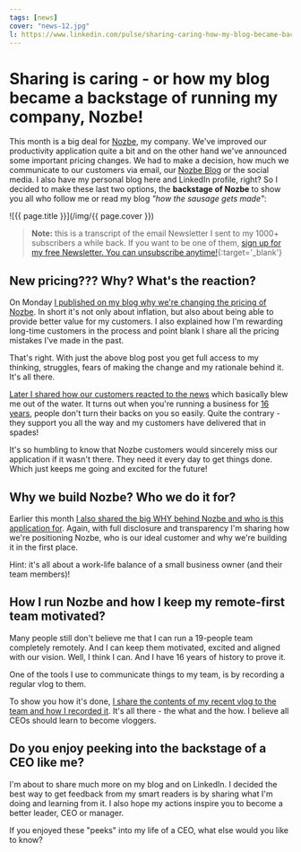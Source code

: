 ```yaml
---
tags: [news]
cover: "news-12.jpg"
l: https://www.linkedin.com/pulse/sharing-caring-how-my-blog-became-backstage-running-sliwinski
---
```


# Sharing is caring - or how my blog became a backstage of running my company, Nozbe!

This month is a big deal for [Nozbe][n], my company. We've improved our productivity application quite a bit and on the other hand we've announced some important pricing changes. We had to make a decision, how much we communicate to our customers via email, our [Nozbe Blog][nb] or the social media. I also have my personal blog here and LinkedIn profile, right? So I decided to make these last two options, the **backstage of Nozbe** to show you all who follow me or read my blog *"how the sausage gets made"*:

<!--More-->

![{{ page.title }}](/img/{{ page.cover }})

> **Note:** this is a transcript of the email Newsletter I sent to my 1000+ subscribers a while back. If you want to be one of them, [sign up for my free Newsletter. You can unsubscribe anytime!](https://michael.gratis/n){:target='_blank'}

## New pricing??? Why? What's the reaction?

On Monday [I published on my blog why we're changing the pricing of Nozbe](/pricing-why/). In short it's not only about inflation, but also about being able to provide better value for my customers. I also explained how I'm rewarding long-time customers in the process and point blank I share all the pricing mistakes I've made in the past.

That's right. With just the above blog post you get full access to my thinking, struggles, fears of making the change and my rationale behind it. It's all there.

[Later I shared how our customers reacted to the news](/compliments/) which basically blew me out of the water. It turns out when you're running a business for [16 years](/nozbe16/), people don't turn their backs on you so easily. Quite the contrary - they support you all the way and my customers have delivered that in spades!

It's so humbling to know that Nozbe customers would sincerely miss our application if it wasn't there. They need it every day to get things done. Which just keeps me going and excited for the future!

## Why we build Nozbe? Who we do it for?

Earlier this month [I also shared the big WHY behind Nozbe and who is this application for](/nozbe-why/). Again, with full disclosure and transparency I'm sharing how we're positioning Nozbe, who is our ideal customer and why we're building it in the first place.

Hint: it's all about a work-life balance of a small business owner (and their team members)!

## How I run Nozbe and how I keep my remote-first team motivated?

Many people still don't believe me that I can run a 19-people team completely remotely. And I can keep them motivated, excited and aligned with our vision. Well, I think I can. And I have 16 years of history to prove it.

One of the tools I use to communicate things to my team, is by recording a regular vlog to them.

To show you how it's done, [I share the contents of my recent vlog to the team and how I recorded it](/nozbe-vlog/). It's all there - the what and the how. I believe all CEOs should learn to become vloggers.

## Do you enjoy peeking into the backstage of a CEO like me?

I'm about to share much more on my blog and on LinkedIn. I decided the best way to get feedback from my smart readers is by sharing what I'm doing and learning from it. I also hope my actions inspire you to become a better leader, CEO or manager.

If you enjoyed these "peeks" into my life of a CEO, what else would you like to know?




[nb]: https://nozbe.com/blog/?ref=mike

[n]: https://michael.gratis/nozbe
[np]: https://michael.gratis/nozbepersonal